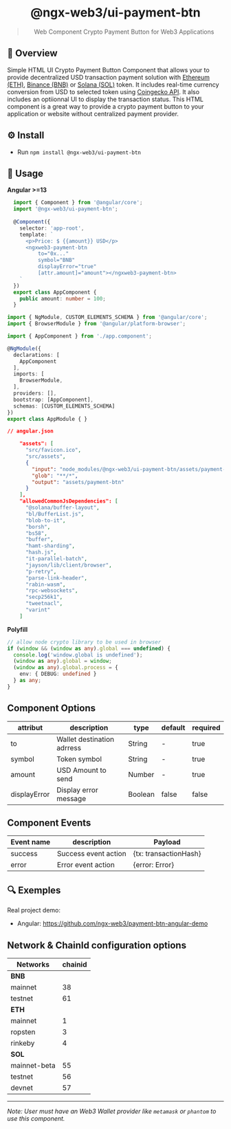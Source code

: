 <center>
<h1>@ngx-web3/ui-payment-btn</h1>

> Web Component Crypto Payment Button for Web3 Applications
</center>


## 👀 Overview
Simple HTML UI Crypto Payment Button Component that allows your to provide decentralized USD transaction payment solution with [Ethereum (ETH)](https://ethereum.org), [Binance (BNB)](https://www.binance.com) or [Solana (SOL)](https://solana.com) token. It includes real-time currency conversion from USD to selected token using [Coingecko API](https://www.coingecko.com/en/api). It also includes an optiionnal UI to display the transaction status. This HTML component is a great way to provide a crypto payment button to your application or website without centralized payment provider. 


## ⚙️ Install

- Run `npm install @ngx-web3/ui-payment-btn`

## 📝 Usage

**Angular >=13**

```typescript
  import { Component } from '@angular/core';
  import '@ngx-web3/ui-payment-btn';
  
  @Component({
    selector: 'app-root',
    template: `
      <p>Price: $ {{amount}} USD</p>
      <ngxweb3-payment-btn
          to="0x..."
          symbol="BNB"
          displayError="true"
          [attr.amount]="amount"></ngxweb3-payment-btn>
    `
  })
  export class AppComponent {
    public amount: number = 100;
  }
  ```

```typescript
import { NgModule, CUSTOM_ELEMENTS_SCHEMA } from '@angular/core';
import { BrowserModule } from '@angular/platform-browser';

import { AppComponent } from './app.component';

@NgModule({
  declarations: [
    AppComponent
  ],
  imports: [
    BrowserModule,
  ],
  providers: [],
  bootstrap: [AppComponent],
  schemas: [CUSTOM_ELEMENTS_SCHEMA]
})
export class AppModule { }
```
```json
// angular.json

    "assets": [
      "src/favicon.ico",
      "src/assets",
      {
        "input": "node_modules/@ngx-web3/ui-payment-btn/assets/payment-btn",
        "glob": "**/*",
        "output": "assets/payment-btn"
      }
    ],
    "allowedCommonJsDependencies": [
      "@solana/buffer-layout",
      "bl/BufferList.js",
      "blob-to-it",
      "borsh",
      "bs58",
      "buffer",
      "hamt-sharding",
      "hash.js",
      "it-parallel-batch",
      "jayson/lib/client/browser",
      "p-retry",
      "parse-link-header",
      "rabin-wasm",
      "rpc-websockets",
      "secp256k1",
      "tweetnacl",
      "varint"
    ]
```
<!-- 
**React**
  ```tsx
import '@ngx-web3/ui-payment-btn';

export function App() {
  const amount = 250;
  return (
    <>
      <p>Price: $ {amount} USD</p>
      <ngxweb3-payment-btn
          symbol="BNB"
          to="Ox..."
          display-error={true}
          amount={amount}></ngxweb3-payment-btn>
      <div />
    </>
  );
}

export default App;
```

**WebComponent**
```ts
import '@ngx-web3/ui-payment-btn';

export class AppElement extends HTMLElement {
  public static observedAttributes = [];

  connectedCallback() {
    const amount = 100;
    this.innerHTML = `
    <p>Price: $ ${amount} USD</p>
    <ngxweb3-payment-btn
        to="0x..."
        symbol="BNB"
        amount="${amount}"></ngxweb3-payment-btn>
    `;
  }
}
customElements.define('ngx-web3-root', AppElement);
```

**html**
```html
<script src="https://unpkg.com/@ngx-web3/ui-payment-btn" async></script>
<ngxweb3-payment-btn
    to="0x..."
    symbol="BNB"
    amount="100"></ngxweb3-payment-btn>
``` -->


**Polyfill**
```ts
// allow node crypto library to be used in browser
if (window && (window as any).global === undefined) {
  console.log('window.global is undefined');
  (window as any).global = window;
  (window as any).global.process = {
    env: { DEBUG: undefined }
  } as any;
}
```

## Component Options

| **attribut** | description | type | default | required |
|--------------|----|--------|-------|---------|
| to    | Wallet destination adrress   | String | - | true |
| symbol | Token symbol | String | - | true |
| amount | USD Amount to send | Number | - | true |
| displayError | Display error message | Boolean | false | false |


## Component Events

| **Event name** | description | Payload | 
|--------------|----|--------|
| success    | Success event action | {tx: transactionHash} | 
| error    | Error event action | {error: Error} | 



## 🔍 Exemples

Real project demo:
- Angular: https://github.com/ngx-web3/payment-btn-angular-demo


## Network & ChainId configuration options

| **Networks** | chainid |
|--------------|----|
| **BNB**      |    |
| mainnet      | 38 |
| testnet      | 61 |
| **ETH**      |    |
| mainnet      | 1  |
| ropsten      | 3  |
| rinkeby      | 4  |
| **SOL**      |    |
| mainnet-beta | 55 |
| testnet      | 56 |
| devnet       | 57 |

<hr/>


*Note: User must have an Web3 Wallet provider like `metamask` or `phantom` to use this component.*
